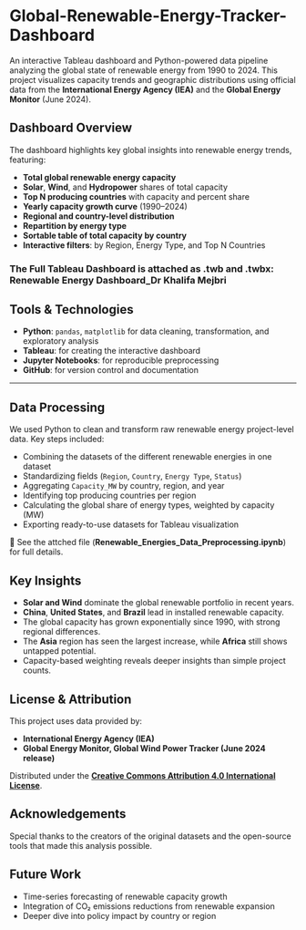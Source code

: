 # **Global-Renewable-Energy-Tracker-Dashboard**
An interactive Tableau dashboard and Python-powered data pipeline analyzing the global state of renewable energy from 1990 to 2024. This project visualizes capacity trends and geographic distributions using official data from the **International Energy Agency (IEA)** and the **Global Energy Monitor** (June 2024).

## **Dashboard Overview**

The dashboard highlights key global insights into renewable energy trends, featuring:

- **Total global renewable energy capacity**
- **Solar**, **Wind**, and **Hydropower** shares of total capacity
- **Top N producing countries** with capacity and percent share
- **Yearly capacity growth curve** (1990–2024)
- **Regional and country-level distribution**
- **Repartition by energy type**
- **Sortable table of total capacity by country**
- **Interactive filters**: by Region, Energy Type, and Top N Countries

### **The Full Tableau Dashboard is attached as .twb and .twbx: Renewable Energy Dashboard_Dr Khalifa Mejbri**

## **Tools & Technologies**

- **Python**: `pandas`, `matplotlib` for data cleaning, transformation, and exploratory analysis
- **Tableau**: for creating the interactive dashboard
- **Jupyter Notebooks**: for reproducible preprocessing
- **GitHub**: for version control and documentation

---

## **Data Processing**

We used Python to clean and transform raw renewable energy project-level data. Key steps included:

- Combining the datasets of the different renewable energies in one dataset
- Standardizing fields (`Region`, `Country`, `Energy Type`, `Status`)
- Aggregating `Capacity_MW` by country, region, and year
- Identifying top producing countries per region
- Calculating the global share of energy types, weighted by capacity (MW)
- Exporting ready-to-use datasets for Tableau visualization

📁 See the attched file (**Renewable_Energies_Data_Preprocessing.ipynb**) for full details.

## **Key Insights**

- **Solar and Wind** dominate the global renewable portfolio in recent years.
- **China**, **United States**, and **Brazil** lead in installed renewable capacity.
- The global capacity has grown exponentially since 1990, with strong regional differences.
- The **Asia** region has seen the largest increase, while **Africa** still shows untapped potential.
- Capacity-based weighting reveals deeper insights than simple project counts.

## License & Attribution

This project uses data provided by:
- **International Energy Agency (IEA)**
- **Global Energy Monitor, Global Wind Power Tracker (June 2024 release)**

Distributed under the [**Creative Commons Attribution 4.0 International License**](https://creativecommons.org/licenses/by/4.0/).

## **Acknowledgements**

Special thanks to the creators of the original datasets and the open-source tools that made this analysis possible.

## **Future Work**

- Time-series forecasting of renewable capacity growth
- Integration of CO₂ emissions reductions from renewable expansion
- Deeper dive into policy impact by country or region


